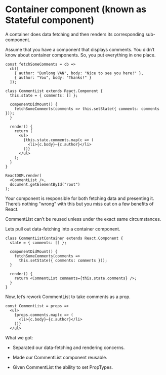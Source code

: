 # Container component (known as Stateful component)

A container does data fetching and then renders its corresponding sub-component.

Assume that you have a component that displays comments. You didn’t know about container components. So, you put everything in one place.

```
const fetchSomeComments = cb =>
  cb([
    { author: "Bunlong VAN", body: "Nice to see you here!" },
    { author: "You", body: "Thanks!" }
  ]);

class CommentList extends React.Component {
  this.state = { comments: [] };

  componentDidMount() {
    fetchSomeComments(comments => this.setState({ comments: comments }));
  }

  render() {
    return (
      <ul>
        {this.state.comments.map(c => (
          <li>{c.body}—{c.author}</li>
        ))}
      </ul>
    );
  }
}

ReactDOM.render(
  <CommentList />,
  document.getElementById("root")
);
```

Your component is responsible for both fetching data and presenting it. There’s nothing "wrong" with this but you miss out on a few benefits of React.

CommentList can’t be reused unless under the exact same circumstances.

Lets pull out data-fetching into a container component.

```
class CommentListContainer extends React.Component {
  state = { comments: [] };

  componentDidMount() {
    fetchSomeComments(comments =>
      this.setState({ comments: comments }));
  }

  render() {
    return <CommentList comments={this.state.comments} />;
  }
}
```

Now, let’s rework CommentList to take comments as a prop.

```
const CommentList = props =>
  <ul>
    {props.comments.map(c => (
      <li>{c.body}—{c.author}</li>
    ))}
  </ul>
```

What we got:

* Separated our data-fetching and rendering concerns.

* Made our CommentList component reusable.

* Given CommentList the ability to set PropTypes.
